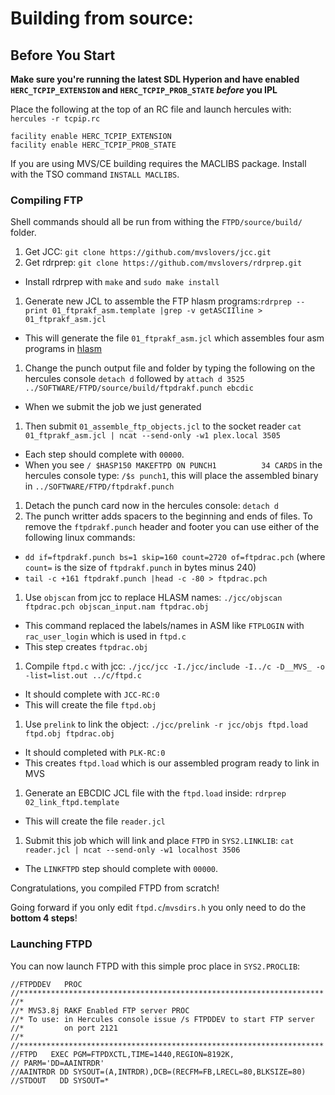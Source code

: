 # Building from source:

## Before You Start

**Make sure you're running the latest SDL Hyperion and have enabled `HERC_TCPIP_EXTENSION` and `HERC_TCPIP_PROB_STATE` *before* you IPL**

Place the following at the top of an RC file and launch hercules with: `hercules -r tcpip.rc`

```
facility enable HERC_TCPIP_EXTENSION
facility enable HERC_TCPIP_PROB_STATE
```

If you are using MVS/CE building requires the MACLIBS package. Install with the TSO command `INSTALL MACLIBS`.

### Compiling FTP

Shell commands should all be run from withing the `FTPD/source/build/` folder.


1) Get JCC: `git clone https://github.com/mvslovers/jcc.git`
1) Get rdrprep: `git clone https://github.com/mvslovers/rdrprep.git`
  - Install rdrprep with `make` and `sudo make install`
1) Generate new JCL to assemble the FTP hlasm programs:`rdrprep --print 01_ftprakf_asm.template |grep -v getASCIIline > 01_ftprakf_asm.jcl`
  - This will generate the file `01_ftprakf_asm.jcl` which assembles four asm programs in [hlasm](../hlasm)
1) Change the punch output file and folder by typing the following on the hercules console `detach d` followed by `attach d 3525 ../SOFTWARE/FTPD/source/build/ftpdrakf.punch ebcdic`
  - When we submit the job we just generated
1) Then submit `01_assemble_ftp_objects.jcl` to the socket reader `cat 01_ftprakf_asm.jcl | ncat --send-only -w1 plex.local 3505`
  - Each step should complete with `00000`.
  - When you see `/ $HASP150 MAKEFTPD ON PUNCH1          34 CARDS` in the hercules console type: `/$s punch1`, this will place the assembled binary in `../SOFTWARE/FTPD/ftpdrakf.punch`
1) Detach the punch card now in the hercules console: `detach d`
1) The punch writter adds spacers to the beginning and ends of files. To remove the `ftpdrakf.punch` header and footer you can use either of the following linux commands:
  - `dd if=ftpdrakf.punch bs=1 skip=160 count=2720 of=ftpdrac.pch` (where `count=` is the size of `ftpdrakf.punch` in bytes minus 240)
  - `tail -c +161 ftpdrakf.punch |head -c -80 > ftpdrac.pch`
1) Use `objscan` from jcc to replace HLASM names: `./jcc/objscan ftpdrac.pch objscan_input.nam ftpdrac.obj`
  - This command replaced the labels/names in ASM like `FTPLOGIN` with `rac_user_login` which is used in `ftpd.c`
  - This step creates `ftpdrac.obj`
1) Compile `ftpd.c` with jcc: `./jcc/jcc -I./jcc/include -I../c -D__MVS_ -o -list=list.out ../c/ftpd.c`
  - It should complete with `JCC-RC:0`
  - This will create the file `ftpd.obj`
1) Use `prelink` to link the object: `./jcc/prelink -r jcc/objs ftpd.load ftpd.obj ftpdrac.obj`
  - It should completed with `PLK-RC:0`
  - This creates `ftpd.load` which is our assembled program ready to link in MVS
1) Generate an EBCDIC JCL file with the `ftpd.load` inside: `rdrprep 02_link_ftpd.template`
  - This will create the file `reader.jcl`
1) Submit this job which will link and place `FTPD` in `SYS2.LINKLIB`: `cat reader.jcl | ncat --send-only -w1 localhost 3506`
  - The `LINKFTPD` step should complete with `00000`.

Congratulations, you compiled FTPD from scratch!

Going forward if you only edit `ftpd.c`/`mvsdirs.h` you only need to do the **bottom 4 steps**!

### Launching FTPD

You can now launch FTPD with this simple proc place in `SYS2.PROCLIB`:

```jcl
//FTPDDEV   PROC
//********************************************************************
//*
//* MVS3.8j RAKF Enabled FTP server PROC
//* To use: in Hercules console issue /s FTPDDEV to start FTP server
//*         on port 2121
//*
//********************************************************************
//FTPD   EXEC PGM=FTPDXCTL,TIME=1440,REGION=8192K,
// PARM='DD=AAINTRDR'
//AAINTRDR DD SYSOUT=(A,INTRDR),DCB=(RECFM=FB,LRECL=80,BLKSIZE=80)
//STDOUT   DD SYSOUT=*
```

